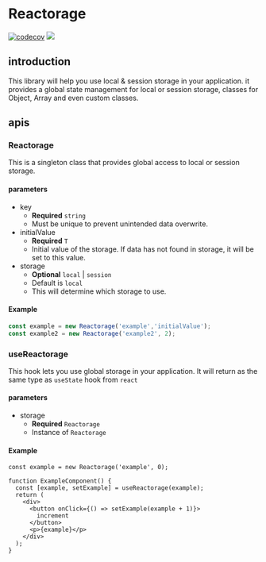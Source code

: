 # Reactorage
[![codecov](https://codecov.io/gh/lifeisegg123/reastorage/branch/main/graph/badge.svg?token=YQ37N8E2R3)](https://codecov.io/gh/lifeisegg123/reastorage)
[![](https://img.shields.io/bundlephobia/minzip/reastorage)](https://bundlephobia.com/package/reastorage)

## introduction

This library will help you use local & session storage in your application.
it provides a global state management for local or session storage, classes for Object, Array and even custom classes.

## apis

### Reactorage
This is a singleton class that provides global access to local or session storage.

#### parameters
- key
  - **Required** `string`
  - Must be unique to prevent unintended data overwrite.
- initialValue
  - **Required** `T`
  - Initial value of the storage. If data has not found in storage, it will be set to this value.
- storage
  - **Optional** `local` | `session`
  - Default is `local`
  - This will determine which storage to use.

#### Example
```ts
const example = new Reactorage('example','initialValue');
const example2 = new Reactorage('example2', 2);
```

### useReactorage
This hook lets you use global storage in your application.
It will return as the same type as `useState` hook from `react`

#### parameters
- storage
  - **Required** `Reactorage`
  - Instance of `Reactorage`

#### Example
```tsx
const example = new Reactorage('example', 0);

function ExampleComponent() {
  const [example, setExample] = useReactorage(example);
  return (
    <div>
      <button onClick={() => setExample(example + 1)}>
        increment
      </button>
      <p>{example}</p>
    </div>
  );
}
```